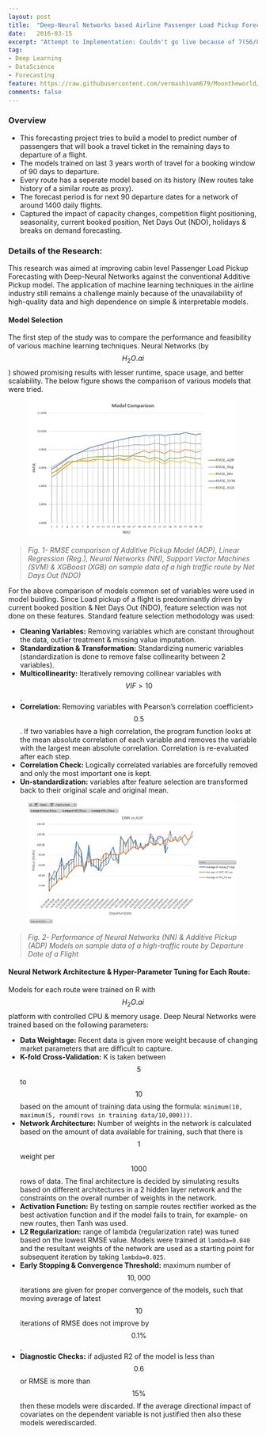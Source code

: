 ```yaml
---
layout: post
title:  "Deep-Neural Networks based Airline Passenger Load Pickup Forecasting"
date:   2016-03-15
excerpt: "Attempt to Implementation: Couldn't go live because of 7(56/8) times higher training time, high complexity, less interpretability, worked better than simple additive pickup model only on 70% of the network."
tag:
- Deep Learning
- DataScience
- Forecasting
feature: https://raw.githubusercontent.com/vermashivam679/Moontheworld/master/assets/img/Neural_nets.jpg
comments: false
---
```


### Overview
- This forecasting project tries to build a model to predict number of passengers that will book a travel ticket in the remaining days to departure of a flight. 
- The models trained on last 3 years worth of travel for a booking window of 90 days to departure.
- Every route has a seperate model based on its history (New routes take history of a similar route as proxy).
- The forecast period is for next 90 departure dates for a network of around 1400 daily flights.
- Captured the impact of capacity changes, competition flight positioning, seasonality, current booked position, Net Days Out (NDO), holidays & breaks on demand forecasting.

### Details of the Research:

This research was aimed at improving cabin level Passenger Load Pickup Forecasting with Deep-Neural Networks against the conventional Additive Pickup model. The application of machine learning techniques in the airline industry still remains a challenge mainly because of the unavailability of high-quality data and high dependence on simple & interpretable models.  

#### Model Selection
The first step of the study was to compare the performance and feasibility of various machine learning techniques. Neural Networks (by $$H_{2}O.ai$$) showed promising results with lesser runtime, space usage, and better scalability. The below figure shows the comparison of various models that were tried.  

<figure>
	<a href="https://raw.githubusercontent.com/vermashivam679/Moontheworld/master/assets/img/RMSE_comparison_models.jpg"><img src="https://raw.githubusercontent.com/vermashivam679/Moontheworld/master/assets/img/RMSE_comparison_models.jpg"></a>
</figure>

> *Fig. 1- RMSE comparison of Additive Pickup Model (ADP), Linear Regression (Reg.), Neural Networks (NN), Support Vector Machines (SVM) & XGBoost (XGB) on sample data of a high traffic route by Net Days Out (NDO)*  


For the above comparison of models common set of variables were used in model buidling. Since Load pickup of a flight is predominantly driven by current booked position & Net Days Out (NDO), feature selection was not done on these features. Standard feature selection methodology was used:  

- **Cleaning Variables:** Removing variables which are constant throughout the data, outlier treatment & missing value imputation.  
- **Standardization & Transformation:** Standardizing numeric variables (standardization is done to remove false collinearity between 2 variables).  
- **Multicollinearity:** Iteratively removing collinear variables with $$VIF>10$$.  
- **Correlation:** Removing variables with Pearson’s correlation coefficient> $$0.5$$. If two variables have a high correlation, the program function looks at the mean absolute correlation of each variable and removes the variable with the largest mean absolute correlation. Correlation is re-evaluated after each step.  
- **Correlation Check:** Logically correlated variables are forcefully removed and only the most important one is kept.  
- **Un-standardization:** variables after feature selection are transformed back to their original scale and original mean.  

<figure>
	<a href="https://raw.githubusercontent.com/vermashivam679/Moontheworld/master/assets/img/Sample_model_performance.jpg"><img src="https://raw.githubusercontent.com/vermashivam679/Moontheworld/master/assets/img/Sample_model_performance.jpg"></a>
</figure>

> *Fig. 2- Performance of Neural Networks (NN) & Additive Pickup (ADP) Models on sample data of a high-traffic route by Departure Date of a Flight*  



#### Neural Network Architecture & Hyper-Parameter Tuning for Each Route:
Models for each route were trained on R with $$H_{2}O.ai$$ platform with controlled CPU & memory usage. Deep Neural Networks were trained based on the following parameters:
- **Data Weightage:** Recent data is given more weight because of changing market parameters that are difficult to capture.  
- **K-fold Cross-Validation:** K is taken between $$5$$ to $$10$$ based on the amount of training data using the formula: `minimum(10, maximum(5, round(rows in training data/10,000)))`.  
- **Network Architecture:** Number of weights in the network is calculated based on the amount of data available for training, such that there is $$1$$ weight per $$1000$$ rows of data. The final architecture is decided by simulating results based on different architectures in a 2 hidden layer network and the constraints on the overall number of weights in the network.  
- **Activation Function:** By testing on sample routes rectifier worked as the best activation function and if the model fails to train, for example- on new routes, then Tanh was used.  
- **L2 Regularization:** range of lambda (regularization rate) was tuned based on the lowest RMSE value. Models were trained at `lambda=0.040` and the resultant weights of the network are used as a starting point for subsequent iteration by taking `lambda=0.025`.
- **Early Stopping & Convergence Threshold:** maximum number of $$10,000$$ iterations are given for proper convergence of the models, such that moving average of latest $$10$$ iterations of RMSE does not improve by $$0.1\%$$.  
- **Diagnostic Checks:** if adjusted R2 of the model is less than $$0.6$$ or RMSE is more than $$15\%$$ then these models were discarded. If the average directional impact of covariates on the dependent variable is not justified then also these models werediscarded.  






